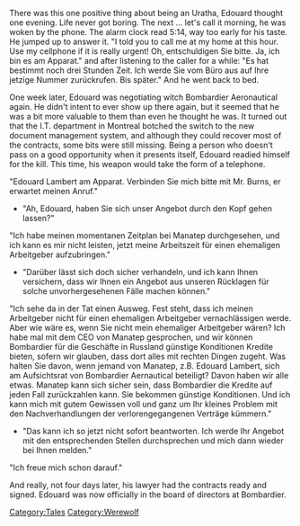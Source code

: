 There was this one positive thing about being an Uratha, Edouard thought
one evening. Life never got boring. The next ... let's call it morning,
he was woken by the phone. The alarm clock read 5:14, way too early for
his taste. He jumped up to answer it. "I told you to call me at my home
at this hour. Use my cellphone if it is really urgent\! Oh,
entschuldigen Sie bitte. Ja, ich bin es am Apparat." and after listening
to the caller for a while: "Es hat bestimmt noch drei Stunden Zeit. Ich
werde Sie vom Büro aus auf Ihre jetzige Nummer zurückrufen. Bis später."
And he went back to bed.

One week later, Edouard was negotiating witch Bombardier Aeronautical
again. He didn't intent to ever show up there again, but it seemed that
he was a bit more valuable to them than even he thought he was. It
turned out that the I.T. department in Montreal botched the switch to
the new document management system, and although they could recover most
of the contracts, some bits were still missing. Being a person who
doesn't pass on a good opportunity when it presents itself, Edouard
readied himself for the kill. This time, his weapon would take the form
of a telephone.

"Edouard Lambert am Apparat. Verbinden Sie mich bitte mit Mr. Burns, er
erwartet meinen Anruf."

  -
    "Ah, Edouard, haben Sie sich unser Angebot durch den Kopf gehen
    lassen?"

"Ich habe meinen momentanen Zeitplan bei Manatep durchgesehen, und ich
kann es mir nicht leisten, jetzt meine Arbeitszeit für einen ehemaligen
Arbeitgeber aufzubringen."

  -
    "Darüber lässt sich doch sicher verhandeln, und ich kann Ihnen
    versichern, dass wir Ihnen ein Angebot aus unseren Rücklagen für
    solche unvorhergesehenen Fälle machen können."

"Ich sehe da in der Tat einen Ausweg. Fest steht, dass ich meinen
Arbeitgeber nicht für einen ehemaligen Arbeitgeber vernachlässigen
werde. Aber wie wäre es, wenn Sie nicht mein ehemaliger Arbeitgeber
wären? Ich habe mal mit dem CEO von Manatep gesprochen, und wir können
Bombardier für die Geschäfte in Russland günstige Konditionen Kredite
bieten, sofern wir glauben, dass dort alles mit rechten Dingen zugeht.
Was halten Sie davon, wenn jemand von Manatep, z.B. Edouard Lambert,
sich am Aufsichtsrat von Bombardier Aernautical beteiligt? Davon haben
wir alle etwas. Manatep kann sich sicher sein, dass Bombardier die
Kredite auf jeden Fall zurückzahlen kann. Sie bekommen günstige
Konditionen. Und ich kann mich mit gutem Gewissen voll und ganz um Ihr
kleines Problem mit den Nachverhandlungen der verlorengegangenen
Verträge kümmern."

  -
    "Das kann ich so jetzt nicht sofort beantworten. Ich werde Ihr
    Angebot mit den entsprechenden Stellen durchsprechen und mich dann
    wieder bei Ihnen melden."

"Ich freue mich schon darauf."

And really, not four days later, his lawyer had the contracts ready and
signed. Edouard was now officially in the board of directors at
Bombardier.

[Category:Tales](Category:Tales "wikilink")
[Category:Werewolf](Category:Werewolf "wikilink")
